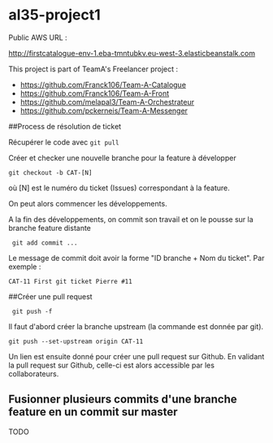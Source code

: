 # al35-project1

Public AWS URL : 

http://firstcatalogue-env-1.eba-tmntubkv.eu-west-3.elasticbeanstalk.com

This project is part of TeamA's Freelancer project :
- https://github.com/Franck106/Team-A-Catalogue
- https://github.com/Franck106/Team-A-Front
- https://github.com/melapal3/Team-A-Orchestrateur
- https://github.com/pckerneis/Team-A-Messenger

##Process de résolution de ticket

Récupérer le code avec
 ```git pull```
 
Créer et checker une nouvelle branche pour la feature à développer
 
```git checkout -b CAT-[N]```
 
où [N] est le numéro du ticket (Issues) correspondant à la feature.
 
On peut alors commencer les développements.
 
A la fin des développements, on commit son travail et on le pousse sur la branche
feature distante
 
```
 git add commit ... 
```

Le message de commit doit avoir la forme "ID branche + Nom du ticket". Par exemple :
```
CAT-11 First git ticket Pierre #11
```

##Créer une pull request
```
 git push -f
```

Il faut d'abord créer la branche upstream (la commande est donnée par git).
```
git push --set-upstream origin CAT-11
```

Un lien est ensuite donné pour créer une pull request sur Github.
En validant la pull request sur Github, celle-ci est alors accessible par les collaborateurs.


## Fusionner plusieurs commits d'une branche feature en un commit sur master

TODO
